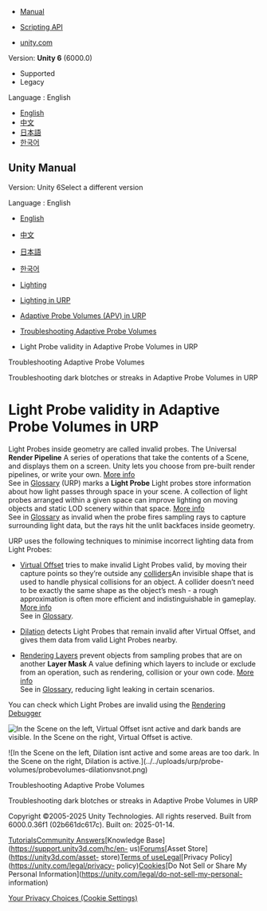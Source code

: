 [](https://docs.unity3d.com)

  * [Manual](../Manual/index.html)
  * [Scripting API](../ScriptReference/index.html)

  * [unity.com](https://unity.com/)

Version: **Unity 6** (6000.0)

  * Supported
  * Legacy

Language : English

  * [English](/Manual/urp/probevolumes-light-probe-validity.html)
  * [中文](/cn/current/Manual/urp/probevolumes-light-probe-validity.html)
  * [日本語](/ja/current/Manual/urp/probevolumes-light-probe-validity.html)
  * [한국어](/kr/current/Manual/urp/probevolumes-light-probe-validity.html)

[](https://docs.unity3d.com)

## Unity Manual

Version: Unity 6Select a different version

Language : English

  * [English](/Manual/urp/probevolumes-light-probe-validity.html)
  * [中文](/cn/current/Manual/urp/probevolumes-light-probe-validity.html)
  * [日本語](/ja/current/Manual/urp/probevolumes-light-probe-validity.html)
  * [한국어](/kr/current/Manual/urp/probevolumes-light-probe-validity.html)

  * [Lighting](../LightingOverview.html)
  * [Lighting in URP](../urp/lighting-landing.html)
  * [Adaptive Probe Volumes (APV) in URP](../urp/probevolumes.html)
  * [Troubleshooting Adaptive Probe Volumes](../urp/probevolumes-fixissues.html)
  * Light Probe validity in Adaptive Probe Volumes in URP

[](../urp/probevolumes-fixissues.html)

Troubleshooting Adaptive Probe Volumes

[](../urp/probevolumes-troubleshoot-artefacts.html)

Troubleshooting dark blotches or streaks in Adaptive Probe Volumes in URP

# Light Probe validity in Adaptive Probe Volumes in URP

Light Probes inside geometry are called invalid probes. The Universal **Render
Pipeline** A series of operations that take the contents of a Scene, and
displays them on a screen. Unity lets you choose from pre-built render
pipelines, or write your own. [More info](../render-pipelines.html)  
See in [Glossary](../Glossary.html#Renderpipeline) (URP) marks a **Light
Probe** Light probes store information about how light passes through space in
your scene. A collection of light probes arranged within a given space can
improve lighting on moving objects and static LOD scenery within that space.
[More info](../LightProbes.html)  
See in [Glossary](../Glossary.html#LightProbe) as invalid when the probe fires
sampling rays to capture surrounding light data, but the rays hit the unlit
backfaces inside geometry.

URP uses the following techniques to minimise incorrect lighting data from
Light Probes:

  * [Virtual Offset](probevolumes-troubleshoot-artefacts.html#virtualoffset) tries to make invalid Light Probes valid, by moving their capture points so they’re outside any [colliders](https://docs.unity3d.com/Documentation/Manual/CollidersOverview.html)An invisible shape that is used to handle physical collisions for an object. A collider doesn’t need to be exactly the same shape as the object’s mesh - a rough approximation is often more efficient and indistinguishable in gameplay. [More info](../CollidersOverview.html)  
See in [Glossary](../Glossary.html#Collider).

  * [Dilation](probevolumes-troubleshoot-artefacts.html#dilation) detects Light Probes that remain invalid after Virtual Offset, and gives them data from valid Light Probes nearby.
  * [Rendering Layers](probevolumes-troubleshoot-light-leaks.html#layers) prevent objects from sampling probes that are on another **Layer Mask** A value defining which layers to include or exclude from an operation, such as rendering, collision or your own code. [More info](../Layers.html)  
See in [Glossary](../Glossary.html#LayerMask), reducing light leaking in
certain scenarios.

You can check which Light Probes are invalid using the [Rendering
Debugger](features/rendering-debugger.html)

![In the Scene on the left, Virtual Offset isnt active and dark bands are
visible. In the Scene on the right, Virtual Offset is
active.](../../uploads/urp/probe-volumes/probevolumes-virtualoffsetvsnot.png)  

![In the Scene on the left, Dilation isnt active and some areas are too dark.
In the Scene on the right, Dilation is active.](../../uploads/urp/probe-
volumes/probevolumes-dilationvsnot.png)  

[](../urp/probevolumes-fixissues.html)

Troubleshooting Adaptive Probe Volumes

[](../urp/probevolumes-troubleshoot-artefacts.html)

Troubleshooting dark blotches or streaks in Adaptive Probe Volumes in URP

Copyright ©2005-2025 Unity Technologies. All rights reserved. Built from
6000.0.36f1 (02b661dc617c). Built on: 2025-01-14.

[Tutorials](https://learn.unity.com/)[Community
Answers](https://answers.unity3d.com)[Knowledge
Base](https://support.unity3d.com/hc/en-
us)[Forums](https://forum.unity3d.com)[Asset Store](https://unity3d.com/asset-
store)[Terms of
use](https://docs.unity3d.com/Manual/TermsOfUse.html)[Legal](https://unity.com/legal)[Privacy
Policy](https://unity.com/legal/privacy-
policy)[Cookies](https://unity.com/legal/cookie-policy)[Do Not Sell or Share
My Personal Information](https://unity.com/legal/do-not-sell-my-personal-
information)

[Your Privacy Choices (Cookie Settings)](javascript:void\(0\);)

